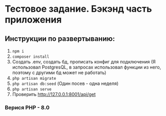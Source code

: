 # Тестовое задание. Бэкэнд часть приложения 

## Инструкции по развертыванию:
1. `npm i`
2. `composer install`
3. Создать .env, создать бд, прописать конфиг для подключения (Я использовал PostgresQL, в запросах использовал функции из него, поэтому с другими бд может не работать)
4. `php artisan migrate`
5. `php artisan db:seed` (Один посев - одна неделя)
6. `php artisan serve`
7. Проверить http://127.0.0.1:8001/api/get

### Верися PHP - 8.0
